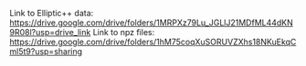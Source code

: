 Link to Elliptic++ data: https://drive.google.com/drive/folders/1MRPXz79Lu_JGLlJ21MDfML44dKN9R08l?usp=drive_link
Link to npz files: https://drive.google.com/drive/folders/1hM75coqXuSORUVZXhs18NKuEkqCml5t9?usp=sharing
